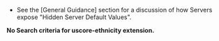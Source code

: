 - See the [General Guidance] section for a discussion of how Servers expose "Hidden Server Default Values".

**No Search criteria for uscore-ethnicity extension.**
